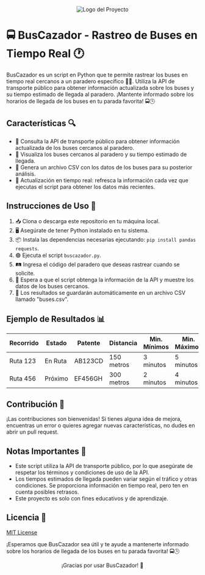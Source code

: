 <p align="center">
  <img src="insertar_aqui_logo_del_proyecto.png" alt="Logo del Proyecto">
</p>

# 🚍 BusCazador - Rastreo de Buses en Tiempo Real 🕐

BusCazador es un script en Python que te permite rastrear los buses en tiempo real cercanos a un paradero específico 🚌🚏. Utiliza la API de transporte público para obtener información actualizada sobre los buses y su tiempo estimado de llegada al paradero. ¡Mantente informado sobre los horarios de llegada de los buses en tu parada favorita! 🚍🕒

## Características 🔍

- 📡 Consulta la API de transporte público para obtener información actualizada de los buses cercanos al paradero.
- 🚏 Visualiza los buses cercanos al paradero y su tiempo estimado de llegada.
- 💾 Genera un archivo CSV con los datos de los buses para su posterior análisis.
- 🔄 Actualización en tiempo real: refresca la información cada vez que ejecutas el script para obtener los datos más recientes.

## Instrucciones de Uso 📝

1. 📥 Clona o descarga este repositorio en tu máquina local.
2. 🖥️ Asegúrate de tener Python instalado en tu sistema.
3. 📦 Instala las dependencias necesarias ejecutando: `pip install pandas requests`.
4. 🟢 Ejecuta el script `buscazador.py`.
5. 🛤️ Ingresa el código del paradero que deseas rastrear cuando se solicite.
6. 🚌 Espera a que el script obtenga la información de la API y muestre los datos de los buses cercanos.
7. 💾 Los resultados se guardarán automáticamente en un archivo CSV llamado "buses.csv".

## Ejemplo de Resultados 📊

Recorrido | Estado | Patente | Distancia | Min. Mínimos | Min. Máximos | Promedio Min
--- | --- | --- | --- | --- | --- | ---
Ruta 123 | En Ruta | AB123CD | 150 metros | 3 minutos | 5 minutos | 4 minutos
Ruta 456 | Próximo | EF456GH | 300 metros | 2 minutos | 4 minutos | 3 minutos

## Contribución 🤝

¡Las contribuciones son bienvenidas! Si tienes alguna idea de mejora, encuentras un error o quieres agregar nuevas características, no dudes en abrir un pull request.

## Notas Importantes 📢

- Este script utiliza la API de transporte público, por lo que asegúrate de respetar los términos y condiciones de uso de la API.
- Los tiempos estimados de llegada pueden variar según el tráfico y otras condiciones. Se proporciona información en tiempo real, pero ten en cuenta posibles retrasos.
- Este proyecto es solo con fines educativos y de aprendizaje.

## Licencia 📜

[MIT License](LICENSE)

¡Esperamos que BusCazador sea útil y te ayude a mantenerte informado sobre los horarios de llegada de los buses en tu parada favorita! 🚍🕒

<p align="center">
  ¡Gracias por usar BusCazador! 🙌
</p>
